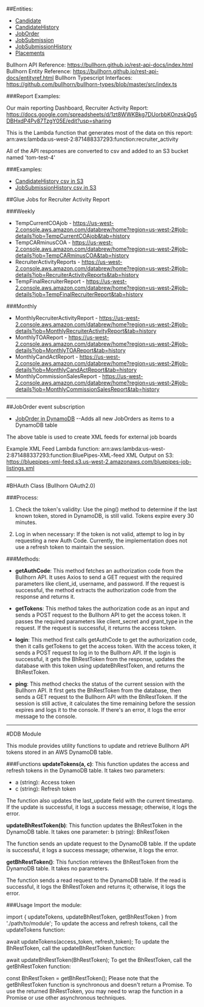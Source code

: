 ##Entities:

- [Candidate](./Candidate/candidate-event-subscription.mjs)
- [CandidateHistory](./CandidateHistory/candidate-history.js)
- [JobOrder](./JobOrder/job-order-event.js)
- [JobSubmission](./JobSubmission/job-submission.mjs)
- [JobSubmissionHistory](./JobSubmissionHistory/job-submission-history.js)
- [Placements](./Placements/placements-event-subscription.mjs)

Bullhorn API Reference: https://bullhorn.github.io/rest-api-docs/index.html
Bullhorn Entity Reference: https://bullhorn.github.io/rest-api-docs/entityref.html
Bullhorn Typescript Interfaces: https://github.com/bullhorn/bullhorn-types/blob/master/src/index.ts

###Report Examples:

Our main reporting Dashboard, Recruiter Activity Report: https://docs.google.com/spreadsheets/d/1zt8WWKBkg7DUorbbKOnzskQg5DBHxdP4Pv87TzgY05E/edit?usp=sharing

This is the Lambda function that generates most of the data on this report: arn:aws:lambda:us-west-2:871488337293:function:recruiter_activity

All of the API responses are converted to csv and added to an S3 bucket named 'tom-test-4'

###Examples:

- [CandidateHistory csv in S3](https://tom-test-4.s3.us-west-2.amazonaws.com/MPC.csv)
- [JobSubmissionHistory csv in S3](https://tom-test-4.s3.us-west-2.amazonaws.com/InternalSubmissions.csv)

##Glue Jobs for Recruiter Activity Report

###Weekly

- TempCurrentCOAjob - https://us-west-2.console.aws.amazon.com/databrew/home?region=us-west-2#job-details?job=TempCurrentCOAjob&tab=history
- TempCARminusCOA - https://us-west-2.console.aws.amazon.com/databrew/home?region=us-west-2#job-details?job=TempCARminusCOA&tab=history
- RecruiterActivityReports - https://us-west-2.console.aws.amazon.com/databrew/home?region=us-west-2#job-details?job=RecruiterActivityReports&tab=history
- TempFinalRecruiterReport - https://us-west-2.console.aws.amazon.com/databrew/home?region=us-west-2#job-details?job=TempFinalRecruiterReport&tab=history

###Monthly

- MonthlyRecruiterActivityReport - https://us-west-2.console.aws.amazon.com/databrew/home?region=us-west-2#job-details?job=MonthlyRecruiterActivityReport&tab=history
- MonthlyTOAReport - https://us-west-2.console.aws.amazon.com/databrew/home?region=us-west-2#job-details?job=MonthlyTOAReport&tab=history
- MonthlyCandActReport - https://us-west-2.console.aws.amazon.com/databrew/home?region=us-west-2#job-details?job=MonthlyCandActReport&tab=history
- MonthlyCommissionSalesReport - https://us-west-2.console.aws.amazon.com/databrew/home?region=us-west-2#job-details?job=MonthlyCommissionSalesReport&tab=history

---

##JobOrder event subscription

- [JobOrder in DynamoDB](https://us-west-2.console.aws.amazon.com/dynamodbv2/home?region=us-west-2#table?name=all-job-orders)
  --Adds all new JobOrders as items to a DynamoDB table

The above table is used to create XML feeds for external job boards

Example XML Feed Lambda function: arn:aws:lambda:us-west-2:871488337293:function:BluePipes-XML-feed
XML Output on S3: https://bluepipes-xml-feed.s3.us-west-2.amazonaws.com/bluepipes-job-listings.xml

---

#BHAuth Class (Bullhorn OAuth2.0)

###Process:

1. Check the token's validity: Use the ping() method to determine if the last known token, stored in DynamoDB, is still valid. Tokens expire every 30 minutes.

2. Log in when necessary: If the token is not valid, attempt to log in by requesting a new Auth Code. Currently, the implementation does not use a refresh token to maintain the session.

###Methods:

- **getAuthCode**: This method fetches an authorization code from the Bullhorn API. It uses Axios to send a GET request with the required parameters like client_id, username, and password. If the request is successful, the method extracts the authorization code from the response and returns it.

- **getTokens**: This method takes the authorization code as an input and sends a POST request to the Bullhorn API to get the access token. It passes the required parameters like client_secret and grant_type in the request. If the request is successful, it returns the access token.

- **login**: This method first calls getAuthCode to get the authorization code, then it calls getTokens to get the access token. With the access token, it sends a POST request to log in to the Bullhorn API. If the login is successful, it gets the BhRestToken from the response, updates the database with this token using updateBhRestToken, and returns the BhRestToken.

- **ping**: This method checks the status of the current session with the Bullhorn API. It first gets the BhRestToken from the database, then sends a GET request to the Bullhorn API with the BhRestToken. If the session is still active, it calculates the time remaining before the session expires and logs it to the console. If there's an error, it logs the error message to the console.

---

#DDB Module

This module provides utility functions to update and retrieve Bullhorn API tokens stored in an AWS DynamoDB table.

###Functions
**updateTokens(a, c)**: This function updates the access and refresh tokens in the DynamoDB table. It takes two parameters:

- a (string): Access token
- c (string): Refresh token

The function also updates the last_update field with the current timestamp. If the update is successful, it logs a success message; otherwise, it logs the error.

**updateBhRestToken(b)**: This function updates the BhRestToken in the DynamoDB table.
It takes one parameter: b (string): BhRestToken

The function sends an update request to the DynamoDB table. If the update is successful, it logs a success message; otherwise, it logs the error.

**getBhRestToken()**: This function retrieves the BhRestToken from the DynamoDB table. It takes no parameters.

The function sends a read request to the DynamoDB table. If the read is successful, it logs the BhRestToken and returns it; otherwise, it logs the error.

###Usage
Import the module:

import { updateTokens, updateBhRestToken, getBhRestToken } from './path/to/module';
To update the access and refresh tokens, call the updateTokens function:

await updateTokens(access_token, refresh_token);
To update the BhRestToken, call the updateBhRestToken function:

await updateBhRestToken(BhRestToken);
To get the BhRestToken, call the getBhRestToken function:

const BhRestToken = getBhRestToken();
Please note that the getBhRestToken function is synchronous and doesn't return a Promise. To use the returned BhRestToken, you may need to wrap the function in a Promise or use other asynchronous techniques.
